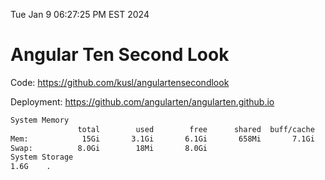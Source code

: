 Tue Jan  9 06:27:25 PM EST 2024

# Angular Ten Second Look

Code: https://github.com/kusl/angulartensecondlook

Deployment: https://github.com/angularten/angularten.github.io

```bash
System Memory
               total        used        free      shared  buff/cache   available
Mem:            15Gi       3.1Gi       6.1Gi       658Mi       7.1Gi        12Gi
Swap:          8.0Gi        18Mi       8.0Gi
System Storage
1.6G	.
